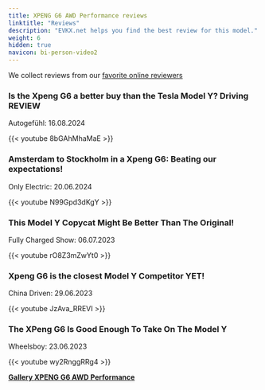 ```yaml
---
title: XPENG G6 AWD Performance reviews
linktitle: "Reviews"
description: "EVKX.net helps you find the best review for this model."
weight: 6
hidden: true
navicon: bi-person-video2
---
```

We collect reviews from our [favorite online reviewers](../../../../../guides/evreviewers/)

<div class="container text-center shadow p-2 pe-4 mb-5 bg-body-tertiary rounded border">
<h3>Is the Xpeng G6 a better buy than the Tesla Model Y? Driving REVIEW</h3>
<p>Autogefühl: 16.08.2024</p>

{{< youtube 8bGAhMhaMaE >}}

</div>
<div class="container text-center shadow p-2 pe-4 mb-5 bg-body-tertiary rounded border">
<h3>Amsterdam to Stockholm in a Xpeng G6: Beating our expectations!</h3>
<p>Only Electric: 20.06.2024</p>

{{< youtube N99Gpd3dKgY >}}

</div>
<div class="container text-center shadow p-2 pe-4 mb-5 bg-body-tertiary rounded border">
<h3>This Model Y Copycat Might Be Better Than The Original!</h3>
<p>Fully Charged Show: 06.07.2023</p>

{{< youtube rO8Z3mZwYt0 >}}

</div>
<div class="container text-center shadow p-2 pe-4 mb-5 bg-body-tertiary rounded border">
<h3>Xpeng G6 is the closest Model Y Competitor YET!</h3>
<p>China Driven: 29.06.2023</p>

{{< youtube JzAva_RREVI >}}

</div>
<div class="container text-center shadow p-2 pe-4 mb-5 bg-body-tertiary rounded border">
<h3>The XPeng G6 Is Good Enough To Take On The Model Y</h3>
<p>Wheelsboy: 23.06.2023</p>

{{< youtube wy2RnggRRg4 >}}

</div>
<div class="mt-3 mb-3">
<a href="../gallery/" class="text-decoration-none text-black">
<strong><i class="bi-arrow-left"></i>Gallery  </strong>
</a>
<a href="../" class="text-decoration-none text-black float-end">
<strong>XPENG G6 AWD Performance <i class="bi-arrow-right"></i></strong>
</a>
</div>

